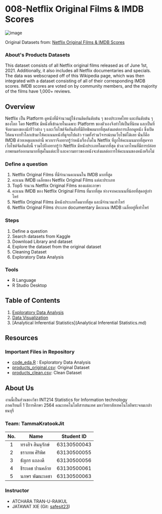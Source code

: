 # 008-Netflix Original Films & IMDB Scores
![image](https://www.nanitalk.com/wp-content/uploads/2021/05/Netflix-Original.jpg)

Original Datasets from: [Netflix Original Films & IMDB Scores](https://www.kaggle.com/luiscorter/netflix-original-films-imdb-scores)

### About's Products Datasets

This dataset consists of all Netflix original films released as of June 1st, 2021. Additionally, it also includes all Netflix documentaries and specials. The data was webscraped off of this Wikipedia page, which was then integrated with a dataset consisting of all of their corresponding IMDB scores. IMDB scores are voted on by community members, and the majority of the films have 1,000+ reviews.

## Overview

Netflix เป็น Platform ดูหนังที่มีจำนวนผู้ใช้งานติดอันดับต้น ๆ ของประเทศไทย และอันดับต้น ๆ ของโลก โดย Netflix มีหนังที่เข้าฉายในเฉพาะ Platform ของตัวเองจึงทำให้เป็นที่นิยม และเป็นที่จับตามองของนักรีวิวต่าง ๆ และเว็บไซต์จัดอันดับที่มีอิทธิพลมากที่สุดส่งผลต่อการเลือกดูหนัง ซึ่งเปิดให้คนจากทั่วโลกเข้ามาให้คะแนนหนังที่ดูจบไปแล้ว รวมทั้งร่วมวิจารณ์บนเว็บไซต์ได้เลย นั่นก็คือ IMDB ด้วยเหตุผลเหล่านี้ พวกเราจึงอยากรู้ว่าหนังเรื่องใดใน Netflix ที่ถูกให้คะแนนมากที่สุดจากเว็บไซต์จัดอันดับนี้ รวมไปถึงอยากรู้ว่า Netflix มีหนังประเภทใดมากที่สุด ช่วงเวลาไหนที่มีการปล่อยภาพยนตร์ออกมามากที่สุดในแต่ละปี และความยาวของหนังจะส่งผลต่อการให้คะแนนของหนังหรือไม่

### Define a question
1. Netflix Original Films ที่มีจำนวนคะแนนใน IMDB มากที่สุุด
2. คะแนน IMDB เฉลี่ยของ Netflix Original Films แต่ละประเภท
3. Top5 จำนวน Netflix Original Films ของแต่ละภาษา
4. คะแนน IMDB ของ Netflix Original Films ที่มากที่สุด ห่างจากคะแนนที่น้อยที่สุดอยู่เท่าไหร่
5. Netflix Original Films มีหนังประเภทใดมากที่สุด และมีจำนวนเท่าไหร่
6. Netflix Original Films ประเภท documentary มีคะแนน IMDB เฉลี่ยอยู่ที่เท่าไหร่

### Steps

1. Define a question
2. Search datasets from Kaggle
3. Download Library and dataset
4. Explore the dataset from the original dataset
5. Cleaning Dataset
6. Exploratory Data Analysis

### Tools

- R Language
- R Studio Desktop

## Table of Contents

1. [Exploratory Data Analysis](./01_explore.md)
2. [Data Visualization](./Netflix_IMDB_Clean.csv)
3. [Analytical Inferential Statistics](Analytical Inferential Statistics.md)

## Resources

### Important Files in Repository

- [code_eda.R](./code_eda.R) : Exploratory Data Analysis
- [products_original.csv](./NetflixOriginals.csv): Original Dataset
- [products_clean.csv](./Netflix_IMDB_Clean.csv): Clean Dataset


## About Us

งานนี้เป็นส่วนของวิชา INT214 Statistics for Information technology <br/> ภาคเรียนที่ 1 ปีการศึกษา 2564 คณะเทคโนโลยีสารสนเทศ มหาวิทยาลัยเทคโนโลยีพระจอมเกล้าธนบุรี

### Team: TammaKratookJit
| No. | Name              | Student ID   |
|:---:|-------------------|--------------|
|  1  | ทรงสิจ สินนุรักษ์    | 63130500043|
|  2  | ธราเทพ ศิริพิศ  | 63130500055|
|  3  | ธัญกร แถลงดี    | 63130500056|
|  4  | ธีระเดช ปานคล้าย     | 63130500061|
|  5  | นภษร พัฒนะเดชา      | 63130500063|

### Instructor

- ATCHARA TRAN-U-RAIKUL
- JATAWAT XIE (Git: [safesit23](https://github.com/safesit23))
